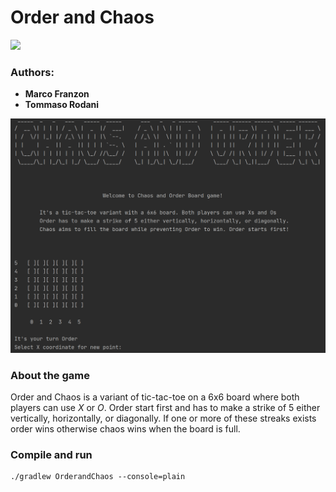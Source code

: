 # Order and Chaos

![](https://travis-ci.org/t0m-R/Order_and_Chaos.svg?branch=master&status=passed)

### Authors:
- **Marco Franzon**
- **Tommaso Rodani**

![](Demo.PNG)

### About the game
Order and Chaos is a variant of tic-tac-toe on a 6x6 board where both players can use *X* or *O*.
Order start first and has to make a strike of 5 either vertically, horizontally, or diagonally.
If one or more of these streaks exists order wins otherwise chaos wins when the board is full.

### Compile and run

    ./gradlew OrderandChaos --console=plain